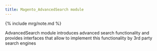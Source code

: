 ```yaml
---
title: Magento_AdvancedSearch module
---
```


{% include mrg/note.md %}

AdvancedSearch module introduces advanced search functionality and provides interfaces that allow to implement this functionality by 3rd party search engines


